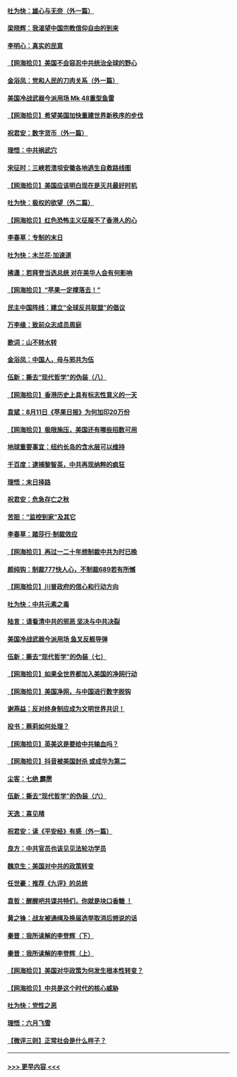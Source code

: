 #### [吐为快：雄心与无奈（外一篇）](../pages/nsc993/n12338132.md?t=08180551) 
#### [梁晓辉：我渴望中国宗教信仰自由的到来](../pages/nsc993/n12336657.md?t=08180551) 
#### [李明心：真实的民意](../pages/nsc993/n12336089.md?t=08180551) 
#### [【网海拾贝】美国不会容忍中共统治全球的野心](../pages/nsc993/n12336063.md?t=08180551) 
#### [金浴凤：党和人民的刀肉关系（外一篇）](../pages/nsc993/n12335834.md?t=08180551) 
#### [美国冷战武器今派用场 Mk 48重型鱼雷](../pages/nsc993/n12335354.md?t=08180551) 
#### [【网海拾贝】希望美国加快重建世界新秩序的步伐](../pages/nsc993/n12334224.md?t=08180551) 
#### [祝君安：数字货币（外一篇）](../pages/nsc993/n12334186.md?t=08180551) 
#### [理悟：中共祸武穴](../pages/nsc993/n12333962.md?t=08180551) 
#### [宋征时：三峡若溃坝安徽各地逃生自救路线图](../pages/nsc993/n12332450.md?t=08180551) 
#### [【网海拾贝】美国应该明白现在是灭共最好时机](../pages/nsc993/n12332313.md?t=08180551) 
#### [吐为快：极权的欲望（外二篇）](../pages/nsc993/n12332089.md?t=08180551) 
#### [【网海拾贝】红色恐怖主义征服不了香港人的心](../pages/nsc993/n12329296.md?t=08180551) 
#### [李春草：专制的末日](../pages/nsc993/n12329079.md?t=08180551) 
#### [吐为快：木兰花‧加速道](../pages/nsc993/n12327366.md?t=08180551) 
#### [拂潇：若拜登当选总统 对在美华人会有何影响](../pages/nsc993/n12295996.md?t=08180551) 
#### [【网海拾贝】“苹果一定撑落去！”](../pages/nsc993/n12326784.md?t=08180551) 
#### [民主中国阵线：建立“全球反共联盟”的倡议](../pages/nsc993/n12324177.md?t=08180551) 
#### [万李缘：致前众志成员周庭](../pages/nsc993/n12324635.md?t=08180551) 
#### [歌词：山不转水转](../pages/nsc993/n12324599.md?t=08180551) 
#### [金浴凤：中国人，毋与邪共为伍](../pages/nsc993/n12324257.md?t=08180551) 
#### [伍新：撕去“现代哲学”的伪装（八）](../pages/nsc993/n12324188.md?t=08180551) 
#### [【网海拾贝】香港历史上具有标志性意义的一天](../pages/nsc993/n12324021.md?t=08180551) 
#### [袁斌：8月11日《苹果日报》为何加印20万份](../pages/nsc993/n12323955.md?t=08180551) 
#### [【网海拾贝】极限施压，美国还有哪些招数可用](../pages/nsc993/n12322512.md?t=08180551) 
#### [地球重要事宜：纽约长岛的含水层可以维持](../pages/nsc993/n12321844.md?t=08180551) 
#### [千百度：逮捕黎智英，中共再现纳粹的疯狂](../pages/nsc993/n12321777.md?t=08180551) 
#### [理悟：末日择路](../pages/nsc993/n12320812.md?t=08180551) 
#### [祝君安：危急存亡之秋](../pages/nsc993/n12320795.md?t=08180551) 
#### [苦胆：“监控到家”及其它](../pages/nsc993/n12320751.md?t=08180551) 
#### [李春草：踏莎行·制裁效应](../pages/nsc993/n12318290.md?t=08180551) 
#### [【网海拾贝】再过一二十年想制裁中共为时已晚](../pages/nsc993/n12318195.md?t=08180551) 
#### [颜纯钩：制裁777快人心，不制裁689若有所憾](../pages/nsc993/n12316912.md?t=08180551) 
#### [【网海拾贝】川普政府的信心和行动方向](../pages/nsc993/n12316673.md?t=08180551) 
#### [吐为快：中共元素之毒](../pages/nsc993/n12316547.md?t=08180551) 
#### [陆言：请看清中共的邪恶 坚决与中共决裂](../pages/nsc993/n12315784.md?t=08180551) 
#### [美国冷战武器今派用场 鱼叉反舰导弹](../pages/nsc993/n12316258.md?t=08180551) 
#### [伍新：撕去“现代哲学”的伪装（七）](../pages/nsc993/n12315846.md?t=08180551) 
#### [【网海拾贝】如果全世界都加入美国的净网行动](../pages/nsc993/n12315588.md?t=08180551) 
#### [【网海拾贝】美国净网，与中国进行数字脱钩](../pages/nsc993/n12312813.md?t=08180551) 
#### [谢燕益：反对终身制应成为文明世界共识！](../pages/nsc993/n12310465.md?t=08180551) 
#### [投书：蔡莉如何处理？](../pages/nsc993/n12310224.md?t=08180551) 
#### [【网海拾贝】英美这是要给中共输血吗？](../pages/nsc993/n12307646.md?t=08180551) 
#### [【网海拾贝】抖音被美国封杀 或成华为第二](../pages/nsc993/n12305277.md?t=08180551) 
#### [尘客：七绝 霹雳](../pages/nsc993/n12304053.md?t=08180551) 
#### [伍新：撕去“现代哲学”的伪装（六）](../pages/nsc993/n12303243.md?t=08180551) 
#### [天逸：喜见晴](../pages/nsc993/n12303226.md?t=08180551) 
#### [祝君安：读《平安经》有感（外一篇）](../pages/nsc993/n12303170.md?t=08180551) 
#### [良方：中共官员也该见见法轮功学员](../pages/nsc993/n12302985.md?t=08180551) 
#### [魏京生：美国对中共的政策转变](../pages/nsc993/n12302929.md?t=08180551) 
#### [任世豪：推荐《九评》的总统](../pages/nsc993/n12302838.md?t=08180551) 
#### [袁哲：醒醒吧共谍共特们，你就是块口香糖 ！](../pages/nsc993/n12302678.md?t=08180551) 
#### [黄之锋：战友被通缉及换届选举取消后想说的话](../pages/nsc993/n12302681.md?t=08180551) 
#### [秦晋：我所读解的李登辉（下）](../pages/nsc993/n12302171.md?t=08180551) 
#### [秦晋：我所读解的李登辉（上）](../pages/nsc993/n12301979.md?t=08180551) 
#### [【网海拾贝】美国对华政策为何发生根本性转变？](../pages/nsc993/n12302091.md?t=08180551) 
#### [【网海拾贝】中共是这个时代的核心威胁](../pages/nsc993/n12300541.md?t=08180551) 
#### [吐为快：党性之恶](../pages/nsc993/n12300263.md?t=08180551) 
#### [理悟：六月飞雪](../pages/nsc993/n12300243.md?t=08180551) 
#### [【微评三则】正常社会是什么样子？](../pages/nsc993/n12300228.md?t=08180551) 

----
#### [ >>> 更早内容 <<< ](../indexes/nsc993-earlier.md)
